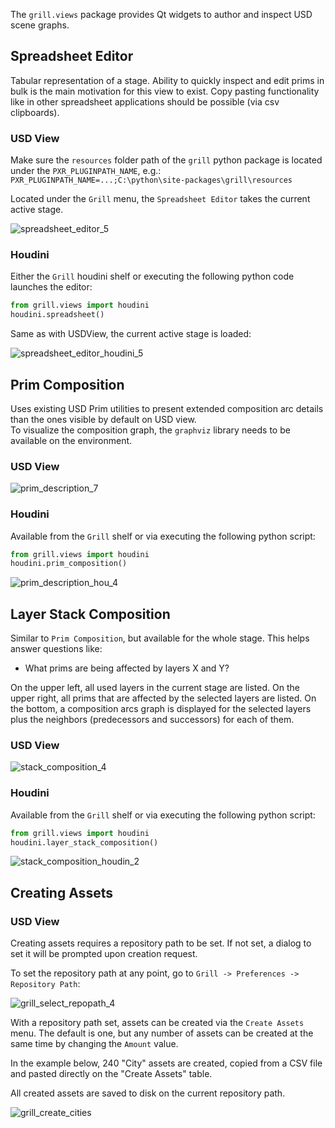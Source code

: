 The `grill.views` package provides Qt widgets to author and inspect USD scene graphs.

## Spreadsheet Editor

Tabular representation of a stage. Ability to quickly inspect and edit prims in bulk is the main motivation for this view to exist.
Copy pasting functionality like in other spreadsheet applications should be possible (via csv clipboards). 

### USD View

Make sure the `resources` folder path of the `grill` python package is located under the 
`PXR_PLUGINPATH_NAME`, e.g.:
`PXR_PLUGINPATH_NAME=...;C:\python\site-packages\grill\resources`

Located under the `Grill` menu, the `Spreadsheet Editor` takes the current active stage.

![spreadsheet_editor_5](https://user-images.githubusercontent.com/8294116/99148142-3e9af200-26da-11eb-9a9d-3c63a3c32ccb.gif)

### Houdini

Either the `Grill` houdini shelf or executing the following python code launches the editor:

```python
from grill.views import houdini
houdini.spreadsheet()
``` 

Same as with USDView, the current active stage is loaded:

![spreadsheet_editor_houdini_5](https://user-images.githubusercontent.com/8294116/99145748-57e57380-26c5-11eb-847f-ea01f023caf0.gif)

## Prim Composition

Uses existing USD Prim utilities to present extended composition arc details than the ones visible by default on USD view.  
To visualize the composition graph, the `graphviz` library needs to be available on the environment. 

### USD View

![prim_description_7](https://user-images.githubusercontent.com/8294116/98809052-1f4d5c00-2471-11eb-965d-43cea0c57322.gif)

### Houdini

Available from the `Grill` shelf or via executing the following python script:
```python
from grill.views import houdini
houdini.prim_composition()
``` 

![prim_description_hou_4](https://user-images.githubusercontent.com/8294116/98945804-1dee6300-2547-11eb-8e9b-3f0211af6f3c.gif)

## Layer Stack Composition

Similar to `Prim Composition`, but available for the whole stage.
This helps answer questions like:

- What prims are being affected by layers X and Y?

On the upper left, all used layers in the current stage are listed.
On the upper right, all prims that are affected by the selected layers are listed.
On the bottom, a composition arcs graph is displayed for the selected layers plus the neighbors (predecessors and successors) for each of them.     
 
### USD View

![stack_composition_4](https://user-images.githubusercontent.com/8294116/100603669-8a47cf80-3359-11eb-85fd-ce0e2aa96d60.gif)

### Houdini
Available from the `Grill` shelf or via executing the following python script:
```python
from grill.views import houdini
houdini.layer_stack_composition()
```

![stack_composition_houdin_2](https://user-images.githubusercontent.com/8294116/100744825-7cb24880-3432-11eb-8906-9c2c4019678e.gif)

## Creating Assets

### USD View

Creating assets requires a repository path to be set. If not set, a dialog to set it will be prompted upon creation request.

To set the repository path at any point, go to `Grill -> Preferences -> Repository Path`:

![grill_select_repopath_4](https://user-images.githubusercontent.com/8294116/114215808-681a2a00-99a9-11eb-85c2-04d45d5a3aef.gif)


With a repository path set, assets can be created via the `Create Assets` menu. The default is one, but any number of assets can be created at the same time by changing the `Amount` value.

In the example below, 240 "City" assets are created, copied from a CSV file and pasted directly on the "Create Assets" table.

All created assets are saved to disk on the current repository path.

![grill_create_cities](https://user-images.githubusercontent.com/8294116/112751505-263ccb80-901a-11eb-8a64-d46ef43dd087.gif)
